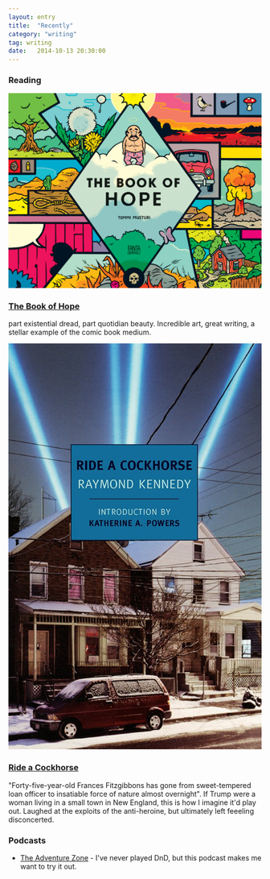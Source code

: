 ```yaml
---
layout: entry
title:  "Recently"
category: "writing"
tag: writing
date:   2014-10-13 20:30:00
---
```


### Reading

![book of hope](/img/recently/10.13/book_of_hope.png)

### [The Book of Hope](https://www.amazon.com/Book-Hope-Tommi-Musturi/dp/1606998773/ref=tmm_hrd_swatch_0?_encoding=UTF8&qid=&sr=)

part existential dread, part quotidian beauty. Incredible art, great writing, a stellar example of the comic book medium. 



![ride a cockhorse](/img/recently/10.13/ride_a_cockhorse.jpg)

### [Ride a Cockhorse](https://www.amazon.com/dp/B005MHGDJS/ref=dp-kindle-redirect?_encoding=UTF8&btkr=1)

"Forty-five-year-old Frances Fitzgibbons has gone from sweet-tempered loan officer to insatiable force of nature almost overnight". If Trump were a woman living in a small town in New England, this is how I imagine it'd play out. Laughed at the exploits of the anti-heroine, but ultimately left feeeling disconcerted.


### Podcasts

- [The Adventure Zone]() - I've never played DnD, but this podcast makes me want to try it out.

